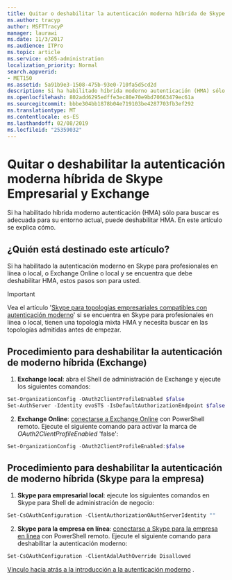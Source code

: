 ```yaml
---
title: Quitar o deshabilitar la autenticación moderna híbrida de Skype Empresarial y Exchange
ms.author: tracyp
author: MSFTTracyP
manager: laurawi
ms.date: 11/3/2017
ms.audience: ITPro
ms.topic: article
ms.service: o365-administration
localization_priority: Normal
search.appverid:
- MET150
ms.assetid: 5a91b9e3-1508-475b-93e0-710fa5d5cd2d
description: Si ha habilitado híbrida moderno autenticación (HMA) sólo para buscar es adecuada para su entorno actual, puede deshabilitar HMA. En este artículo se explica cómo.
ms.openlocfilehash: 802add6295edffe3ec80e70e9bd70663479ec61a
ms.sourcegitcommit: bbbe304bb1878b04e719103be4287703fb3ef292
ms.translationtype: MT
ms.contentlocale: es-ES
ms.lasthandoff: 02/08/2019
ms.locfileid: "25359032"
---
```

# <a name="removing-or-disabling-hybrid-modern-authentication-from-skype-for-business-and-exchange"></a>Quitar o deshabilitar la autenticación moderna híbrida de Skype Empresarial y Exchange

Si ha habilitado híbrida moderno autenticación (HMA) sólo para buscar es adecuada para su entorno actual, puede deshabilitar HMA. En este artículo se explica cómo.
  
## <a name="who-is-this-article-for"></a>¿Quién está destinado este artículo?

Si ha habilitado la autenticación moderno en Skype para profesionales en línea o local, o Exchange Online o local y se encuentra que debe deshabilitar HMA, estos pasos son para usted.

> [!IMPORTANT]
> Vea el artículo '[Skype para topologías empresariales compatibles con autenticación moderno](https://technet.microsoft.com/en-us/library/mt803262.aspx)' si se encuentra en Skype para profesionales en línea o local, tienen una topología mixta HMA y necesita buscar en las topologías admitidas antes de empezar.
  
## <a name="how-to-disable-hybrid-modern-authentication-exchange"></a>Procedimiento para deshabilitar la autenticación de moderno híbrida (Exchange)

1. **Exchange local**: abra el Shell de administración de Exchange y ejecute los siguientes comandos: 

```powershell
Set-OrganizationConfig -OAuth2ClientProfileEnabled $false
Set-AuthServer -Identity evoSTS -IsDefaultAuthorizationEndpoint $false
```

2. **Exchange Online**: [conectarse a Exchange Online](https://docs.microsoft.com/en-us/powershell/exchange/exchange-online/connect-to-exchange-online-powershell/connect-to-exchange-online-powershell) con PowerShell remoto. Ejecute el siguiente comando para activar la marca de *OAuth2ClientProfileEnabled* 'false':

```powershell    
Set-OrganizationConfig -OAuth2ClientProfileEnabled:$false
```
    
## <a name="how-to-disable-hybrid-modern-authentication-skype-for-business"></a>Procedimiento para deshabilitar la autenticación de moderno híbrida (Skype para la empresa)

1. **Skype para empresarial local**: ejecute los siguientes comandos en Skype para Shell de administración de negocio:

```powershell
Set-CsOAuthConfiguration -ClientAuthorizationOAuthServerIdentity ""
```

2. **Skype para la empresa en línea**: [conectarse a Skype para la empresa en línea](https://docs.microsoft.com/en-us/office365/enterprise/powershell/manage-skype-for-business-online-with-office-365-powershell) con PowerShell remoto. Ejecute el siguiente comando para deshabilitar la autenticación moderno:

```powershell    
Set-CsOAuthConfiguration -ClientAdalAuthOverride Disallowed
```

[Vínculo hacia atrás a la introducción a la autenticación moderno](hybrid-modern-auth-overview.md) . 
  

